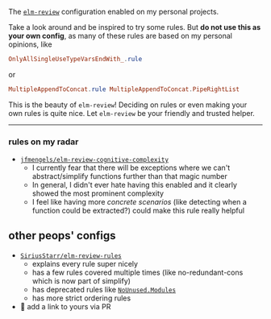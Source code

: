 The [`elm-review`](https://dark.elm.dmy.fr/packages/jfmengels/elm-review/latest/) configuration enabled on my personal projects.

Take a look around and be inspired to try some rules.
But **do not use this as your own config**, as many of these rules are based on my personal opinions, like
```elm
OnlyAllSingleUseTypeVarsEndWith_.rule
```
or
```elm
MultipleAppendToConcat.rule MultipleAppendToConcat.PipeRightList
```

This is the beauty of `elm-review`!
Deciding on rules or even making your own rules is quite nice.
Let `elm-review` be your friendly and trusted helper.

----

### rules on my radar

  - [`jfmengels/elm-review-cognitive-complexity`](https://dark.elm.dmy.fr/packages/jfmengels/elm-review-cognitive-complexity/latest/CognitiveComplexity)
      - I currently fear that there will be
        exceptions where we can't
        abstract/simplify functions further than that magic number
      - In general, I didn't ever hate having this enabled and it clearly showed the most prominent
        complexity
      - I feel like having more _concrete scenarios_ (like detecting when a function could be extracted?)
        could make this rule really helpful

## other peops' configs
  - [`SiriusStarr/elm-review-rules`](https://github.com/SiriusStarr/elm-review-rules)
      - explains every rule super nicely
      - has a few rules covered multiple times (like no-redundant-cons which is now part of simplify)
      - has deprecated rules like [`NoUnused.Modules`](https://dark.elm.dmy.fr/packages/jfmengels/elm-review-unused/latest/NoUnused-Modules)
      - has more strict ordering rules
  - 👀 add a link to yours via PR
